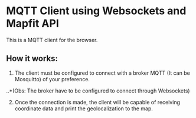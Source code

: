 # MQTT Client using Websockets and Mapfit API

This is a MQTT client for the browser.

## How it works:

1. The client must be configured to connect with a broker MQTT (It can be Mosquitto) of your preference.

..*(Obs: The broker have to be configured to connect through Websockets)

2. Once the connection is made, the client will be capable of receiving coordinate data and print the geolocalization to the map.

